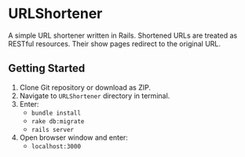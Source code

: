 URLShortener
============

A simple URL shortener written in Rails. Shortened URLs are treated as RESTful resources. Their show pages redirect to the original URL.

Getting Started
---------------

1. Clone Git repository or download as ZIP.
2. Navigate to `URLShortener` directory in terminal.
3. Enter:
    - `bundle install`
    - `rake db:migrate`
    - `rails server`
4. Open browser window and enter:
    - `localhost:3000`
